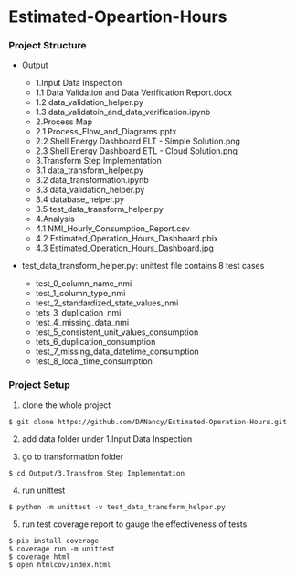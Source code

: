 # Estimated-Opeartion-Hours

### Project Structure
* Output
    * 1.Input Data Inspection
    * 1.1 Data Validation and Data Verification Report.docx
    * 1.2 data_validation_helper.py
    * 1.3 data_validatoin_and_data_verification.ipynb
    * 2.Process Map
    * 2.1 Process_Flow_and_Diagrams.pptx
    * 2.2 Shell Energy Dashboard ELT - Simple Solution.png
    * 2.3 Shell Energy Dashboard ETL - Cloud Solution.png
    * 3.Transform Step Implementation
    * 3.1 data_transform_helper.py
    * 3.2 data_transformation.ipynb
    * 3.3 data_validation_helper.py
    * 3.4 database_helper.py
    * 3.5 test_data_transform_helper.py
    * 4.Analysis
    * 4.1 NMI_Hourly_Consumption_Report.csv
    * 4.2 Estimated_Operation_Hours_Dashboard.pbix
    * 4.3 Estimated_Operation_Hours_Dashboard.jpg
    
* test_data_transform_helper.py: unittest file contains 8 test cases
    * test_0_column_name_nmi
    * test_1_column_type_nmi
    * test_2_standardized_state_values_nmi
    * tets_3_duplication_nmi
    * test_4_missing_data_nmi
    * test_5_consistent_unit_values_consumption
    * tets_6_duplication_consumption
    * test_7_missing_data_datetime_consumption
    * test_8_local_time_consumption

### Project Setup
1. clone the whole project
```
$ git clone https://github.com/DANancy/Estimated-Operation-Hours.git
```

2. add data folder under 1.Input Data Inspection

3. go to transformation folder
```
$ cd Output/3.Transfrom Step Implementation
```

4. run unittest
```
$ python -m unittest -v test_data_transform_helper.py
```

5.  run test coverage report to gauge the effectiveness of tests
```
$ pip install coverage
$ coverage run -m unittest
$ coverage html
$ open htmlcov/index.html
```
